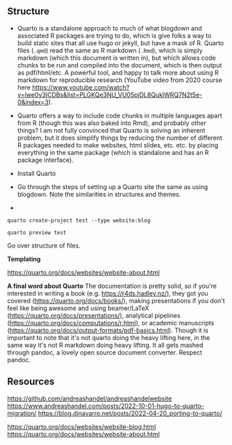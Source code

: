 ## Structure 

+ Quarto is a standalone approach to much of what blogdown and associated R packages are trying to do, which is give folks a way to build static sites that all use hugo or jekyll, but have a mask of R. Quarto files (`.qmd`) read the same as R markdown (`.Rmd`), which is simply markdown (which this document is written in), but which allows code chunks to be run and compiled into the document, which is then output as pdf/html/etc. A powerful tool, and happy to talk more about using R markdown for reproducible research (YouTube video from 2020 course here https://www.youtube.com/watch?v=lwe0y3ICDBs&list=PLGKQe3NU_VU05pjDL8QuklWRQ7N2t5e-0&index=3). 

+ Quarto offers a way to include code chunks in multiple languages apart from R (though this was also baked into Rmd), and probably other things? I am not fully convinced that Quarto is solving an inherent problem, but it does simplify things by reducing the number of different R packages needed to make websites, html slides, etc. etc. by placing everything in the same package (which is standalone and has an R package interface). 

+ Install Quarto 

+ Go through the steps of setting up a Quarto site the same as using blogdown. Note the similarities in structures and themes. 

+ 

```{ }
quarto create-project test --type website:blog
```

```{ }
quarto preview test
```

Go over structure of files. 







**Templating**

https://quarto.org/docs/websites/website-about.html









**A final word about Quarto** 
The documentation is pretty solid, so if you're interested in writing a book (e.g. https://r4ds.hadley.nz/), they got you covered (https://quarto.org/docs/books/), making presentations if you don't feel like being awesome and using beamer/LaTeX (https://quarto.org/docs/presentations/), analytical pipelines (https://quarto.org/docs/computations/r.html), or academic manuscripts (https://quarto.org/docs/output-formats/pdf-basics.html). Though it is important to note that it's not quarto doing the heavy lifting here, in the same way it's not R markdown doing heavy lifting. It all gets mashed through pandoc, a lovely open source document converter. Respect pandoc. 




## Resources
https://github.com/andreashandel/andreashandelwebsite
https://www.andreashandel.com/posts/2022-10-01-hugo-to-quarto-migration/
https://blog.djnavarro.net/posts/2022-04-20_porting-to-quarto/

https://quarto.org/docs/websites/website-blog.html
https://quarto.org/docs/websites/website-about.html